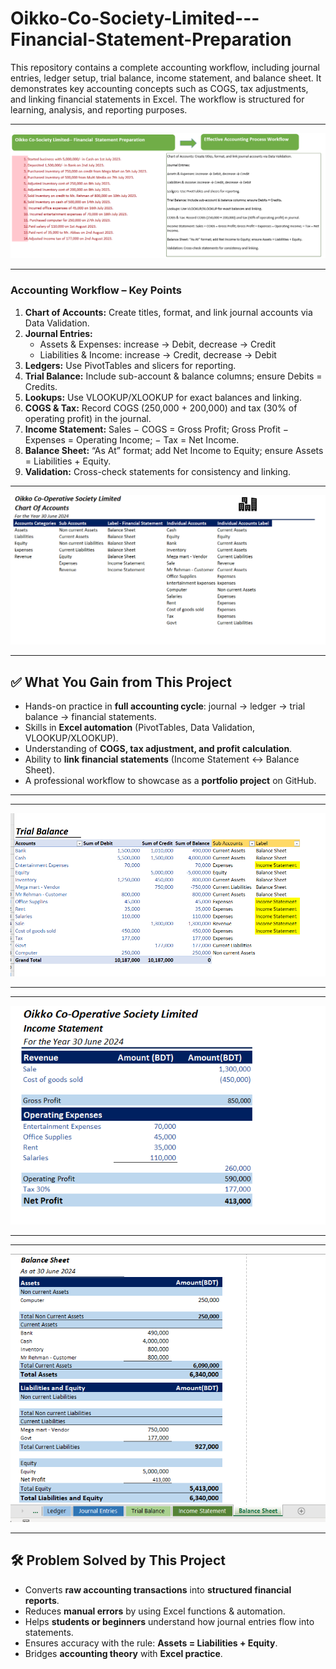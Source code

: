 # Oikko-Co-Society-Limited---Financial-Statement-Preparation
This repository contains a complete accounting workflow, including journal entries, ledger setup, trial balance, income statement, and balance sheet. It demonstrates key accounting concepts such as COGS, tax adjustments, and linking financial statements in Excel. The workflow is structured for learning, analysis, and reporting purposes.

---
![picture](screen/requirementpng.png)

---


### Accounting Workflow – Key Points

1. **Chart of Accounts:** Create titles, format, and link journal accounts via Data Validation.
2. **Journal Entries:** 
   - Assets & Expenses: increase → Debit, decrease → Credit
   - Liabilities & Income: increase → Credit, decrease → Debit
3. **Ledgers:** Use PivotTables and slicers for reporting.
4. **Trial Balance:** Include sub-account & balance columns; ensure Debits = Credits.
5. **Lookups:** Use VLOOKUP/XLOOKUP for exact balances and linking.
6. **COGS & Tax:** Record COGS (250,000 + 200,000) and tax (30% of operating profit) in the journal.
7. **Income Statement:** Sales − COGS = Gross Profit; Gross Profit − Expenses = Operating Income; − Tax = Net Income.
8. **Balance Sheet:** “As At” format; add Net Income to Equity; ensure Assets = Liabilities + Equity.
9. **Validation:** Cross-check statements for consistency and linking.

---
![picture](screen/chart_of_accounts.png)

---


## ✅ What You Gain from This Project

- Hands-on practice in **full accounting cycle**: journal → ledger → trial balance → financial statements.  
- Skills in **Excel automation** (PivotTables, Data Validation, VLOOKUP/XLOOKUP).  
- Understanding of **COGS, tax adjustment, and profit calculation**.  
- Ability to **link financial statements** (Income Statement ↔ Balance Sheet).  
- A professional workflow to showcase as a **portfolio project** on GitHub.  

---

---
![picture](screen/trail.png)

---

---
![picture](screen/Income_statement.png)

---

---
![picture](screen/bl-sheet.png)

---

## 🛠️ Problem Solved by This Project

- Converts **raw accounting transactions** into **structured financial reports**.  
- Reduces **manual errors** by using Excel functions & automation.  
- Helps **students or beginners** understand how journal entries flow into statements.  
- Ensures accuracy with the rule: **Assets = Liabilities + Equity**.  
- Bridges **accounting theory** with **Excel practice**.  


